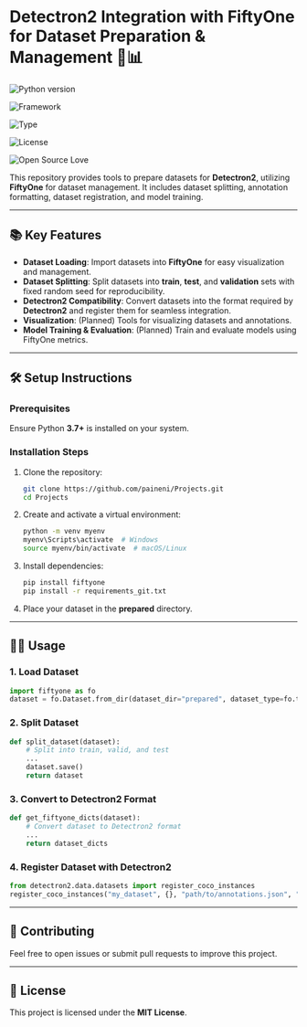 # Detectron2 Integration with FiftyOne for Dataset Preparation & Management 🤖📊 

![Python version](https://img.shields.io/badge/Python%20version-3.7+-light)

![Framework](https://img.shields.io/badge/Framework-Detectron2-blue)

![Type](https://img.shields.io/badge/Type-Object%20Detection-green)

![License](https://img.shields.io/badge/License-MIT-green)

![Open Source Love](https://img.shields.io/badge/%E2%9D%A4%EF%B8%8F-Open%20Source-pink)

This repository provides tools to prepare datasets for **Detectron2**, utilizing **FiftyOne** for dataset management. It includes dataset splitting, annotation formatting, dataset registration, and model training.

---

## 📚 Key Features

- **Dataset Loading**: Import datasets into **FiftyOne** for easy visualization and management.
- **Dataset Splitting**: Split datasets into **train**, **test**, and **validation** sets with fixed random seed for reproducibility.
- **Detectron2 Compatibility**: Convert datasets into the format required by **Detectron2** and register them for seamless integration.
- **Visualization**: (Planned) Tools for visualizing datasets and annotations.
- **Model Training & Evaluation**: (Planned) Train and evaluate models using FiftyOne metrics.

---

## 🛠️ Setup Instructions

### Prerequisites

Ensure Python **3.7+** is installed on your system.

### Installation Steps

1. Clone the repository:

   ```bash
   git clone https://github.com/paineni/Projects.git
   cd Projects
   ```

2. Create and activate a virtual environment:

   ```bash
   python -m venv myenv
   myenv\Scripts\activate  # Windows
   source myenv/bin/activate  # macOS/Linux
   ```

3. Install dependencies:

   ```bash
   pip install fiftyone
   pip install -r requirements_git.txt
   ```

4. Place your dataset in the **prepared** directory.

---

## 🧑‍💻 Usage

### 1. Load Dataset

```python
import fiftyone as fo
dataset = fo.Dataset.from_dir(dataset_dir="prepared", dataset_type=fo.types.FiftyOneDataset)
```

### 2. Split Dataset

```python
def split_dataset(dataset):
    # Split into train, valid, and test
    ...
    dataset.save()
    return dataset
```

### 3. Convert to Detectron2 Format

```python
def get_fiftyone_dicts(dataset):
    # Convert dataset to Detectron2 format
    ...
    return dataset_dicts
```

### 4. Register Dataset with Detectron2

```python
from detectron2.data.datasets import register_coco_instances
register_coco_instances("my_dataset", {}, "path/to/annotations.json", "path/to/images")
```

---

## 🤝 Contributing

Feel free to open issues or submit pull requests to improve this project.

---

## 📜 License

This project is licensed under the **MIT License**.

